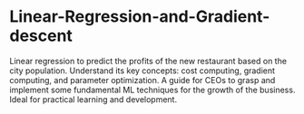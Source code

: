 # Linear-Regression-and-Gradient-descent
Linear regression to predict the profits of the new restaurant based on the city population. Understand its key concepts: cost computing, gradient computing, and parameter optimization. A guide for CEOs to grasp and implement some fundamental ML techniques for the growth of the business. Ideal for practical learning and development.
